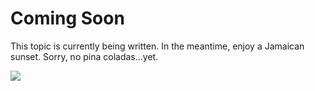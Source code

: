 <properties
	pageTitle="Show the current user in PowerApps | Microsoft Azure"
	description="Insert the User function to display the name and email address of the signed-in user in PowerApps Studio"
	services="powerapps"
	documentationCenter=""
	authors="MandiOhlinger"
	manager="dwrede"
	editor=""/>

<tags
   ms.service="power-apps"
   ms.devlang="na"
   ms.topic="article"
   ms.tgt_pltfrm="na"
   ms.workload="na"
   ms.date="10/20/2015"
   ms.author="mandia"/>

# Coming Soon

This topic is currently being written. In the meantime, enjoy a Jamaican sunset. Sorry, no pina coladas...yet.
 
![][1]

[1]: ./media/show-current-user/jamaica.png